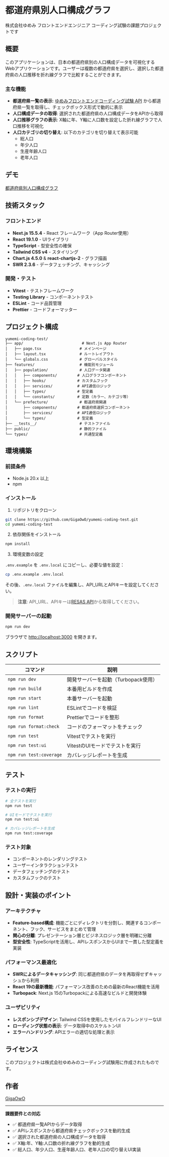 # 都道府県別人口構成グラフ

株式会社ゆめみ フロントエンドエンジニア コーディング試験の課題プロジェクトです

## 概要

このアプリケーションは、日本の都道府県別の人口構成データを可視化するWebアプリケーションです。ユーザーは複数の都道府県を選択し、選択した都道府県の人口推移を折れ線グラフで比較することができます。

### 主な機能

- **都道府県一覧の表示**: [ゆめみフロントエンドコーディング試験 API](https://yumemi-frontend-engineer-codecheck-api.vercel.app/api-doc) から都道府県一覧を取得し、チェックボックス形式で動的に表示
- **人口構成データの取得**: 選択された都道府県の人口構成データをAPIから取得
- **人口推移グラフの表示**: X軸に年、Y軸に人口数を設定した折れ線グラフで人口推移を可視化
- **人口カテゴリの切り替え**: 以下のカテゴリを切り替えて表示可能
  - 総人口
  - 年少人口
  - 生産年齢人口
  - 老年人口

## デモ

[都道府県別人口構成グラフ](https://yumemi-coding-test-dusky.vercel.app/)

## 技術スタック

### フロントエンド

- **Next.js 15.5.4** - React フレームワーク（App Router使用）
- **React 19.1.0** - UIライブラリ
- **TypeScript** - 型安全性の確保
- **Tailwind CSS v4** - スタイリング
- **Chart.js 4.5.0** & **react-chartjs-2** - グラフ描画
- **SWR 2.3.6** - データフェッチング、キャッシング

### 開発・テスト

- **Vitest** - テストフレームワーク
- **Testing Library** - コンポーネントテスト
- **ESLint** - コード品質管理
- **Prettier** - コードフォーマッター

## プロジェクト構成

```
yumemi-coding-test/
├── app/                          # Next.js App Router
│   ├── page.tsx                 # メインページ
│   ├── layout.tsx               # ルートレイアウト
│   └── globals.css              # グローバルスタイル
├── features/                    # 機能別モジュール
│   ├── population/              # 人口データ関連
│   │   ├── components/         # 人口グラフコンポーネント
│   │   ├── hooks/              # カスタムフック
│   │   ├── services/           # API通信ロジック
│   │   ├── types/              # 型定義
│   │   └── constants/          # 定数（カラー、カテゴリ等）
│   └── prefecture/              # 都道府県関連
│       ├── components/         # 都道府県選択コンポーネント
│       ├── services/           # API通信ロジック
│       └── types/              # 型定義
├── __tests__/                   # テストファイル
├── public/                      # 静的ファイル
└── types/                       # 共通型定義
```

## 環境構築

### 前提条件

- Node.js 20.x 以上
- npm

### インストール

1. リポジトリをクローン

```bash
git clone https://github.com/GigaOwO/yumemi-coding-test.git
cd yumemi-coding-test
```

2. 依存関係をインストール

```bash
npm install
```

3. 環境変数の設定

`.env.example` を `.env.local` にコピーし、必要な値を設定：

```bash
cp .env.example .env.local
```

その後、`.env.local` ファイルを編集し、API_URLとAPIキーを設定してください。

> **注意**: API_URL、APIキーは[RESAS API](https://yumemi-frontend-engineer-codecheck-api.vercel.app/api-doc)から取得してください。

### 開発サーバーの起動

```bash
npm run dev
```

ブラウザで [http://localhost:3000](http://localhost:3000) を開きます。

## スクリプト

| コマンド                | 説明                                |
| ----------------------- | ----------------------------------- |
| `npm run dev`           | 開発サーバーを起動（Turbopack使用） |
| `npm run build`         | 本番用ビルドを作成                  |
| `npm run start`         | 本番サーバーを起動                  |
| `npm run lint`          | ESLintでコードを検証                |
| `npm run format`        | Prettierでコードを整形              |
| `npm run format:check`  | コードのフォーマットをチェック      |
| `npm run test`          | Vitestでテストを実行                |
| `npm run test:ui`       | VitestのUIモードでテストを実行      |
| `npm run test:coverage` | カバレッジレポートを生成            |

## テスト

### テストの実行

```bash
# 全テストを実行
npm run test

# UIモードでテストを実行
npm run test:ui

# カバレッジレポートを生成
npm run test:coverage
```

### テスト対象

- コンポーネントのレンダリングテスト
- ユーザーインタラクションテスト
- データフェッチングのテスト
- カスタムフックのテスト

## 設計・実装のポイント

### アーキテクチャ

- **Feature-based構成**: 機能ごとにディレクトリを分割し、関連するコンポーネント、フック、サービスをまとめて管理
- **関心の分離**: プレゼンテーション層とビジネスロジック層を明確に分離
- **型安全性**: TypeScriptを活用し、APIレスポンスからUIまで一貫した型定義を実装

### パフォーマンス最適化

- **SWRによるデータキャッシング**: 同じ都道府県のデータを再取得せずキャッシュから利用
- **React 19の最新機能**: パフォーマンス改善のための最新のReact機能を活用
- **Turbopack**: Next.js 15のTurbopackによる高速なビルドと開発体験

### ユーザビリティ

- **レスポンシブデザイン**: Tailwind CSSを使用したモバイルフレンドリーなUI
- **ローディング状態の表示**: データ取得中のスケルトンUI
- **エラーハンドリング**: APIエラーの適切な処理と表示

## ライセンス

このプロジェクトは株式会社ゆめみのコーディング試験用に作成されたものです。

## 作者

[GigaOwO](https://github.com/GigaOwO)

---

**課題要件との対応**

- ✅ 都道府県一覧APIからデータ取得
- ✅ APIレスポンスから都道府県チェックボックスを動的生成
- ✅ 選択された都道府県の人口構成データを取得
- ✅ X軸:年、Y軸:人口数の折れ線グラフを動的生成
- ✅ 総人口、年少人口、生産年齢人口、老年人口の切り替えUI実装
